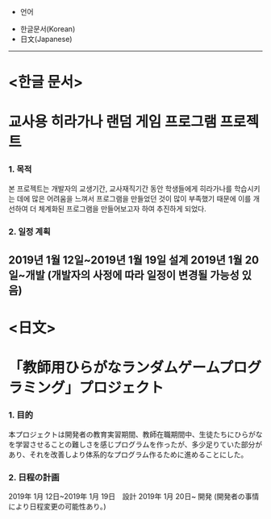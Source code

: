 - 언어
* 한글문서(Korean)
* 日文(Japanese)

------

# <한글 문서>
# 교사용 히라가나 랜덤 게임 프로그램 프로젝트

### 1. 목적
본 프로젝트는 개발자의 교생기간, 교사재직기간 동안 학생들에게 히라가나를 학습시키는 데에 많은 어려움을 느껴서 프로그램을 만들었던 것이 많이 부족했기 때문에 이를 개선하여 더 체계화된 프로그램을 만들어보고자 하여 추진하게 되었다.

### 2. 일정 계획
2019년 1월 12일~2019년 1월 19일 설계
2019년 1월 20일~개발
(개발자의 사정에 따라 일정이 변경될 가능성 있음)
------
# <日文>
# 「教師用ひらがなランダムゲームプログラミング」プロジェクト

### 1. 目的
本プロジェクトは開発者の教育実習期間、教師在職期間中、生徒たちにひらがなを学習させることの難しさを感じプログラムを作ったが、多少足りていた部分があり、それを改善しより体系的なプログラム作るために進めることにした。 

### 2. 日程の計画
2019年 1月 12日~2019年 1月 19日　設計
2019年 1月 20日~ 開発
(開発者の事情により日程変更の可能性あり。)

